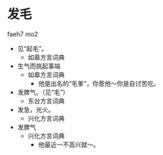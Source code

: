 







# 发毛
faeh7 mo2
+ 见“起毛”。
  * 如皋方言词典
+ 生气而挑起事端
  * 如皋方言词典
    - 他是出名的“毛爹”，你惹他～你是自讨苦吃。
+ 发脾气。（见“毛”）
  * 东台方言词典
+ 发急，光火。
  * 兴化方言词典
+ 发脾气
  * 兴化方言词典
    - 他最近一不高兴就～。
